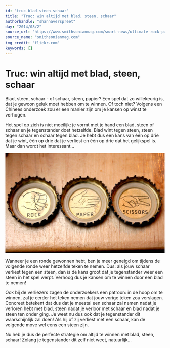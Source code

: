 ```yaml
---
id: "truc-blad-steen-schaar"
title: "Truc: win altijd met blad, steen, schaar"
authorhandle: "shannaverspreet"
day: "2014/08/2"
source_url: "https://www.smithsonianmag.com/smart-news/ultimate-rock-paper-scissor-strategy-180951322/"
source_name: "smithsonianmag.com"
img_credit: "flickr.com"
keywords: []
---
```

# Truc: win altijd met blad, steen, schaar
Blad, steen, schaar - of schaar, steen, papier? Een spel dat zo willekeurig is, dat je gewoon geluk moet hebben om te winnen. Of toch niet? Volgens een Chinees onderzoek zou er een manier zijn om je kansen op winst te verhogen.

Het spel op zich is niet moeilijk: je vormt met je hand een blad, steen of schaar en je tegenstander doet hetzelfde. Blad wint tegen steen, steen tegen schaar en schaar tegen blad. Je hebt dus een kans van één op drie dat je wint, één op drie dat je verliest en één op drie dat het gelijkspel is. Maar dan wordt het interessant…

![](2.jpg "Credit: ")

Wanneer je een ronde gewonnen hebt, ben je meer geneigd om tijdens de volgende ronde weer hetzelfde teken te nemen. Dus: als jouw schaar verliest tegen een steen, dan is de kans groot dat je tegenstander weer een steen in het spel werpt. Verhoog dus je kansen om te winnen door een blad te nemen!

Ook bij de verliezers zagen de onderzoekers een patroon: in de hoop om te winnen, zal je eerder het teken nemen dat jouw vorige teken zou verslagen. Concreet betekent dat dus dat je meestal een schaar zal nemen nadat je verloren hebt met blad, steen nadat je verloor met schaar en blad nadat je steen ten onder ging. Je weet nu dus ook dat je tegenstander dit waarschijnlijk zal doen! Als hij of zij verliest met een schaar, kan de volgende move wel eens een steen zijn.

Nu heb je dus de perfecte strategie om altijd te winnen met blad, steen, schaar! Zolang je tegenstander dit zelf niet weet, natuurlijk…